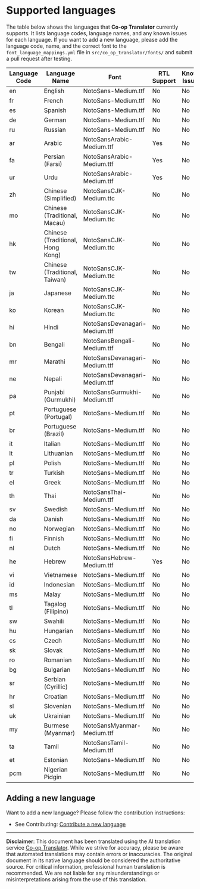 <!--
CO_OP_TRANSLATOR_METADATA:
{
  "original_hash": "40660d83d2792201cad4aec9fdf25a29",
  "translation_date": "2025-10-22T13:19:54+00:00",
  "source_file": "getting_started/supported-languages.md",
  "language_code": "en"
}
-->
# Supported languages

The table below shows the languages that **Co-op Translator** currently supports. It lists language codes, language names, and any known issues for each language. If you want to add a new language, please add the language code, name, and the correct font to the `font_language_mappings.yml` file in `src/co_op_translator/fonts/` and submit a pull request after testing.

| Language Code | Language Name        | Font                              | RTL Support | Known Issues |
|---------------|----------------------|-----------------------------------|-------------|--------------|
| en            | English              | NotoSans-Medium.ttf               | No          | No           |
| fr            | French               | NotoSans-Medium.ttf               | No          | No           |
| es            | Spanish              | NotoSans-Medium.ttf               | No          | No           |
| de            | German               | NotoSans-Medium.ttf               | No          | No           |
| ru            | Russian              | NotoSans-Medium.ttf               | No          | No           |
| ar            | Arabic               | NotoSansArabic-Medium.ttf         | Yes         | No           |
| fa            | Persian (Farsi)      | NotoSansArabic-Medium.ttf         | Yes         | No           |
| ur            | Urdu                 | NotoSansArabic-Medium.ttf         | Yes         | No           |
| zh            | Chinese (Simplified) | NotoSansCJK-Medium.ttc            | No          | No           |
| mo            | Chinese (Traditional, Macau) | NotoSansCJK-Medium.ttc    | No          | No           |
| hk            | Chinese (Traditional, Hong Kong) | NotoSansCJK-Medium.ttc| No          | No           |
| tw            | Chinese (Traditional, Taiwan) | NotoSansCJK-Medium.ttc   | No          | No           |
| ja            | Japanese             | NotoSansCJK-Medium.ttc            | No          | No           |
| ko            | Korean               | NotoSansCJK-Medium.ttc            | No          | No           |
| hi            | Hindi                | NotoSansDevanagari-Medium.ttf     | No          | No           |
| bn            | Bengali              | NotoSansBengali-Medium.ttf        | No          | No           |
| mr            | Marathi              | NotoSansDevanagari-Medium.ttf     | No          | No           |
| ne            | Nepali               | NotoSansDevanagari-Medium.ttf     | No          | No           |
| pa            | Punjabi (Gurmukhi)   | NotoSansGurmukhi-Medium.ttf       | No          | No           |
| pt            | Portuguese (Portugal)| NotoSans-Medium.ttf               | No          | No           |
| br            | Portuguese (Brazil)  | NotoSans-Medium.ttf               | No          | No           |
| it            | Italian              | NotoSans-Medium.ttf               | No          | No           |
| lt            | Lithuanian           | NotoSans-Medium.ttf               | No          | No           |
| pl            | Polish               | NotoSans-Medium.ttf               | No          | No           |
| tr            | Turkish              | NotoSans-Medium.ttf               | No          | No           |
| el            | Greek                | NotoSans-Medium.ttf               | No          | No           |
| th            | Thai                 | NotoSansThai-Medium.ttf           | No          | No           |
| sv            | Swedish              | NotoSans-Medium.ttf               | No          | No           |
| da            | Danish               | NotoSans-Medium.ttf               | No          | No           |
| no            | Norwegian            | NotoSans-Medium.ttf               | No          | No           |
| fi            | Finnish              | NotoSans-Medium.ttf               | No          | No           |
| nl            | Dutch                | NotoSans-Medium.ttf               | No          | No           |
| he            | Hebrew               | NotoSansHebrew-Medium.ttf         | Yes         | No           |
| vi            | Vietnamese           | NotoSans-Medium.ttf               | No          | No           |
| id            | Indonesian           | NotoSans-Medium.ttf               | No          | No           |
| ms            | Malay                | NotoSans-Medium.ttf               | No          | No           |
| tl            | Tagalog (Filipino)   | NotoSans-Medium.ttf               | No          | No           |
| sw            | Swahili              | NotoSans-Medium.ttf               | No          | No           |
| hu            | Hungarian            | NotoSans-Medium.ttf               | No          | No           |
| cs            | Czech                | NotoSans-Medium.ttf               | No          | No           |
| sk            | Slovak               | NotoSans-Medium.ttf               | No          | No           |
| ro            | Romanian             | NotoSans-Medium.ttf               | No          | No           |
| bg            | Bulgarian            | NotoSans-Medium.ttf               | No          | No           |
| sr            | Serbian (Cyrillic)   | NotoSans-Medium.ttf               | No          | No           |
| hr            | Croatian             | NotoSans-Medium.ttf               | No          | No           |
| sl            | Slovenian            | NotoSans-Medium.ttf               | No          | No           |
| uk            | Ukrainian            | NotoSans-Medium.ttf               | No          | No           |
| my            | Burmese (Myanmar)    | NotoSansMyanmar-Medium.ttf        | No          | No           |
| ta            | Tamil                | NotoSansTamil-Medium.ttf          | No          | No           |
| et            | Estonian             | NotoSans-Medium.ttf               | No          | No           |
| pcm           | Nigerian Pidgin      | NotoSans-Medium.ttf               | No          | No           |

## Adding a new language

Want to add a new language? Please follow the contribution instructions:

- See Contributing: <a href="../CONTRIBUTING.md#contribute-a-new-language">Contribute a new language</a>

---

**Disclaimer**:
This document has been translated using the AI translation service [Co-op Translator](https://github.com/Azure/co-op-translator). While we strive for accuracy, please be aware that automated translations may contain errors or inaccuracies. The original document in its native language should be considered the authoritative source. For critical information, professional human translation is recommended. We are not liable for any misunderstandings or misinterpretations arising from the use of this translation.